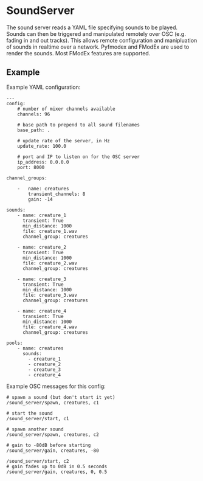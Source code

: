 # SoundServer
The sound server reads a YAML file specifying sounds to be played. Sounds can then be triggered and manipulated remotely over OSC (e.g. fading in and out tracks). This allows
remote configuration and manipluation of sounds in realtime over a network. Pyfmodex and FModEx are used to render the sounds.  Most FModEx features are supported. 
## Example
Example YAML configuration:

    ---
    config:
        # number of mixer channels available
        channels: 96
        
        # base path to prepend to all sound filenames
        base_path: .

        # update rate of the server, in Hz
        update_rate: 100.0
            
        # port and IP to listen on for the OSC server    
        ip_address: 0.0.0.0
        port: 8000

    channel_groups:

        -   name: creatures
            transient_channels: 8
            gain: -14

    sounds:
        - name: creature_1
          transient: True
          min_distance: 1000
          file: creature_1.wav
          channel_group: creatures
        
        - name: creature_2
          transient: True
          min_distance: 1000
          file: creature_2.wav
          channel_group: creatures
        
        - name: creature_3
          transient: True
          min_distance: 1000
          file: creature_3.wav
          channel_group: creatures
          
        - name: creature_4
          transient: True
          min_distance: 1000
          file: creature_4.wav
          channel_group: creatures

    pools:               
        - name: creatures
          sounds: 
            - creature_1 
            - creature_2 
            - creature_3        
            - creature_4            
                   

    
Example OSC messages for this config:

    # spawn a sound (but don't start it yet)
    /sound_server/spawn, creatures, c1
    
    # start the sound
    /sound_server/start, c1
    
    # spawn another sound
    /sound_server/spawn, creatures, c2
    
    # gain to -80dB before starting
    /sound_server/gain, creatures, -80
    
    /sound_server/start, c2
    # gain fades up to 0dB in 0.5 seconds
    /sound_server/gain, creatures, 0, 0.5 

